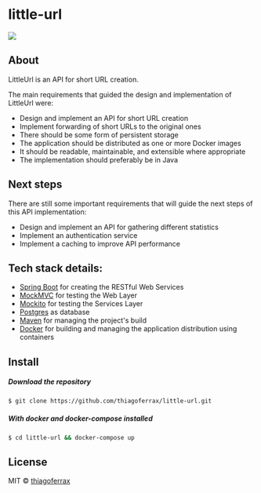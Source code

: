 # little-url
> 

<a href="https://opensource.org/licenses/MIT"><img src="https://img.shields.io/badge/License-MIT-blue.svg"></a>

## About

LittleUrl is an API for short URL creation.  

The main requirements that guided the design and implementation of LittleUrl were:
*	Design and implement an API for short URL creation
*	Implement forwarding of short URLs to the original ones
*	There should be some form of persistent storage
*	The application should be distributed as one or more Docker images
*	It should be readable, maintainable, and extensible where appropriate
*	The implementation should preferably be in Java

## Next steps

There are still some important requirements that will guide the next steps of this API implementation:
* Design and implement an API for gathering different statistics
* Implement an authentication service
* Implement a caching to improve API performance

## Tech stack details:

* [Spring Boot](http://spring.io/projects/spring-boot) for creating the RESTful Web Services
* [MockMVC](https://spring.io/guides/gs/testing-web/) for testing the Web Layer
* [Mockito](https://site.mockito.org/) for testing the Services Layer
* [Postgres](https://www.postgresql.org/) as database
* [Maven](https://maven.apache.org/) for managing the project's build
* [Docker](https://www.docker.com/) for building and managing the application distribution using containers 

## Install
##### Download the repository
```sh
$ git clone https://github.com/thiagoferrax/little-url.git
```
##### With docker and docker-compose installed
```sh
$ cd little-url && docker-compose up
```

## License

MIT © [thiagoferrax](https://github.com/thiagoferrax)

